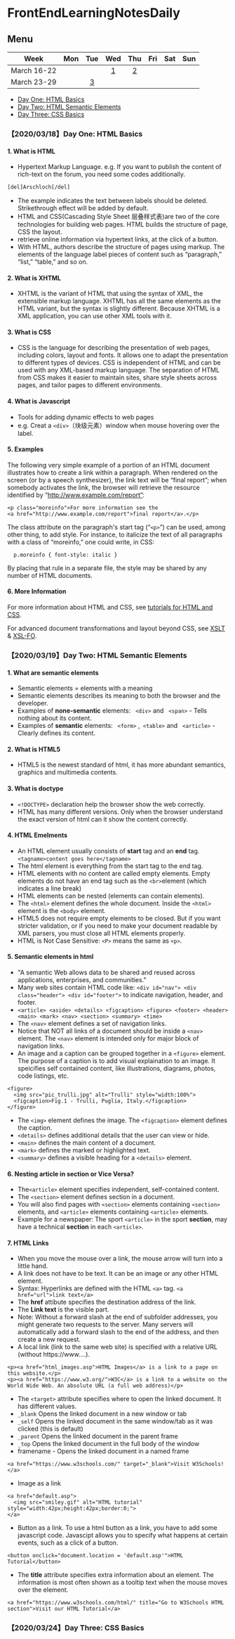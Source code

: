 # FrontEndLearningNotesDaily
## Menu 

Week | Mon | Tue | Wed | Thu | Fri | Sat | Sun  
:-: | :-: | :-: | :-: | :-: | :-: | :-: | :-:
March 16-22  | | | [1](https://github.com/YuuSUN/FrontEndLearningNotesDaily#20200318day-one-html-basics)| [2](https://github.com/YuuSUN/FrontEndLearningNotesDaily#20200319day-two-html-semantic-elements) | | | | 
March 23-29 | | [3](https://github.com/YuuSUN/FrontEndLearningNotesDaily/blob/master/README.md#20200324day-three-css-basics) | | | | | |  

- [Day One: HTML Basics](https://github.com/YuuSUN/FrontEndLearningNotesDaily#20200318day-one-html-basics)
- [Day Two: HTML Semantic Elements](https://github.com/YuuSUN/FrontEndLearningNotesDaily#20200319day-two-html-semantic-elements)
- [Day Three: CSS Basics](https://github.com/YuuSUN/FrontEndLearningNotesDaily/blob/master/README.md#20200324day-three-css-basics)


### 【2020/03/18】Day One: HTML Basics
#### 1. What is HTML  

- Hypertext Markup Language. e.g. If you want to publish the content of rich-text on the forum, you need some codes additionally. 

```html
[del]Arschloch[/del]
``` 
- The example indicates the text between labels should be deleted. Strikethrough effect will be added by default. 
- HTML and CSS(Cascading Style Sheet 层叠样式表)are two of the core technologies for building web pages. HTML builds the structure of page, CSS the layout. 
- retrieve online information via hypertext links, at the click of a button.
- With HTML, authors describe the structure of pages using markup. The elements of the language label pieces of content such as “paragraph,” “list,” “table,” and so on.

#### 2. What is XHTML
- XHTML is the variant of HTML that using the syntax of XML, the extensible markup language. XHTML has all the same elements as the HTML variant, but the syntax is slightly different. Because XHTML is a XML application, you can use other XML tools with it.

#### 3. What is CSS
- CSS is the language for describing the presentation of web pages, including colors, layout and fonts. It allows one to adapt the presentation to different types of devices. CSS is independent of HTML and can be used with any XML-based markup language. The separation of HTML from CSS makes it easier to maintain sites, share style sheets across pages, and tailor pages to different environments.

#### 4. What is Javascript 
- Tools for adding dynamic effects to web pages
- e.g. Creat a ```<div>```（块级元素）window when mouse hovering over the label.

#### 5. Examples
The following very simple example of a portion of an HTML document illustrates how to create a link within a paragraph. When rendered on the screen (or by a speech synthesizer), the link text will be “final report”; when somebody activates the link, the browser will retrieve the resource identified by “http://www.example.com/report”:
```
<p class="moreinfo">For more information see the
<a href="http://www.example.com/report">final report</a>.</p>
``` 
The class attribute on the paragraph's start tag (“```<p>```”) can be used, among other thing, to add style. For instance, to italicize the text of all paragraphs with a class of “moreinfo,” one could write, in CSS:    

``` 
  p.moreinfo { font-style: italic }
``` 
By placing that rule in a separate file, the style may be shared by any number of HTML documents.

#### 6. More Information
For more information about HTML and CSS, see [tutorials for HTML and CSS](https://www.w3.org/2002/03/tutorials.html#webdesign_htmlcss).  

For advanced document transformations and layout beyond CSS, see [XSLT](https://www.w3.org/standards/xml/transformation) & [XSL-FO](https://www.w3.org/standards/xml/publishing).



 

 
### 【2020/03/19】Day Two: HTML Semantic Elements 
#### 1. What are semantic elements
- Semantic elements = elements with a meaning 
- Semantic elements describes its meaning to both the browser and the developer.
- Examples of **none-semantic** elements: ``` <div>``` and ``` <span>``` - Tells nothing about its content.
- Examples of **semantic** elements: ``` <form>``` ,``` <table>``` and ``` <article>``` - Clearly defines its content.

#### 2. What is HTML5
- HTML5 is the newest standard of html, it has more abundant semantics, graphics and multimedia contents. 

#### 3. What is doctype 
- ```<!DOCTYPE>``` declaration help the browser show the web correctly. 
- HTML has many different versions. Only when the browser understand the exact version of html can it show the content correctly.

#### 4. HTML Emelments 
- An HTML element usually consists of **start** tag and an **end** tag. ```<tagname>content goes here</tagname>```
- The html element is everything from the start tag to the end tag. 
- HTML elements with no content are called empty elements. Empty elements do not have an end tag such as the ```<br>```element (which indicates a line break)
- HTML elements can be nested (elements can contain elements).
- The ```<html>``` element defines the whole document. Inside the ```<html>``` element is the ```<body>``` element. 
- HTML5 does not require empty elements to be closed. But if you want stricter validation, or if you need to make your document readable by XML parsers, you must close all HTML elements properly.
- HTML is Not Case Sensitive: ```<P>``` means the same as ```<p>```. 

#### 5. Semantic elements in html
- "A semantic Web allows data to be shared and reused across applications, enterprises, and communities."
- Many web sites contain HTML code like: ```<div id="nav"> <div class="header"> <div id="footer">``` to indicate navigation, header, and footer.
- ```<article> <aside> <details> <figcaption> <figure> <footer> <header> <main> <mark> <nav> <section> <summary> <time>```
- The ```<nav>``` element defines a set of navigation links.
- Notice that NOT all links of a document should be inside a ```<nav>``` element. The ```<nav>``` element is intended only for major block of navigation links.
- An image and a caption can be grouped together in a ```<figure>``` element. The purpose of a caption is to add visual explaination to an image. It speicifies self contained content, like illustrations, diagrams, photos, code listings, etc.
```
<figure>
  <img src="pic_trulli.jpg" alt="Trulli" style="width:100%">
  <figcaption>Fig.1 - Trulli, Puglia, Italy.</figcaption>
</figure>
```
- The ```<img>``` element defines the image. The ```<figcaption>``` element defines the caption.
- ```<details>``` defines additional details that the user can view or hide.
- ```<main>``` defines the main content of a document. 
- ```<mark>``` defines the marked or highlighted text.
- ```<summary>``` defines a visible heading for a ```<details>``` element.
  
#### 6. Nesting article in section or Vice Versa?
- The```<article>``` element specifies independent, self-contained content.
- The ```<section>``` element defines section in a document.
- You will also find pages with ```<section>``` elements containing ```<section>``` elements, and ```<article>``` elements containing ```<article>``` elements.
- Example for a newspaper: The sport ```<article>``` in the sport **section**, may have a technical **section** in each ```<article>```.
  
#### 7. HTML Links
- When you move the mouse over a link, the mouse arrow will turn into a little hand.
- A link does not have to be text. It can be an image or any other HTML element.
- Syntax: Hyperlinks are defined with the HTML ```<a>``` tag.
```<a href="url">link text</a>```
- The **href** attibute specifies the destination address of the link.
- The **Link text** is the visible part. 
- Note: Without a forward slash at the end of subfolder addresses, you might generate two requests to the server. Many servers will automatically add a forward slash to the end of the address, and then create a new request.
- A local link (link to the same web site) is specified with a relative URL (without https://www....).
```
<p><a href="html_images.asp">HTML Images</a> is a link to a page on this website.</p>
<p><a href="https://www.w3.org/">W3C</a> is a link to a website on the World Wide Web. An absolute URL (a full web address)</p>
```
- The ```<target>``` attribute specifies where to open the linked document. It has different values.
- ```_blank``` Opens the linked document in a new window or tab
- ```_self``` Opens the linked document in the same window/tab as it was clicked (this is default)
- ```_parent``` Opens the linked document in the parent frame
- ```_top``` Opens the linked document in the full body of the window
- framename - Opens the linked document in a named frame
```
<a href="https://www.w3schools.com/" target="_blank">Visit W3Schools!</a>
```
- Image as a link
```
<a href="default.asp">
  <img src="smiley.gif" alt="HTML tutorial" style="width:42px;height:42px;border:0;">
</a>
```
- Button as a link. To use a html button as a link, you have to add some javascript code. Javascipt allows you to specify what happens at certain events, such as a click of a button.
```
<button onclick="document.location = 'default.asp'">HTML Tutorial</button>
```
- The **title** attribute specifies extra information about an element. The information is most often shown as a tooltip text when the mouse moves over the element.
```
<a href="https://www.w3schools.com/html/" title="Go to W3Schools HTML section">Visit our HTML Tutorial</a>
```

### 【2020/03/24】Day Three: CSS Basics
